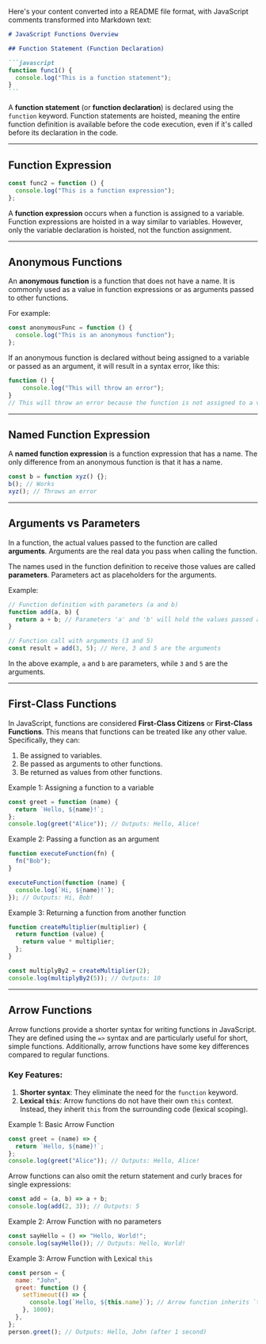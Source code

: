 Here's your content converted into a README file format, with JavaScript comments transformed into Markdown text:

````markdown
# JavaScript Functions Overview

## Function Statement (Function Declaration)

```javascript
function func1() {
  console.log("This is a function statement");
}
```
````

A **function statement** (or **function declaration**) is declared using the `function` keyword. Function statements are hoisted, meaning the entire function definition is available before the code execution, even if it's called before its declaration in the code.

---

## Function Expression

```javascript
const func2 = function () {
  console.log("This is a function expression");
};
```

A **function expression** occurs when a function is assigned to a variable. Function expressions are hoisted in a way similar to variables. However, only the variable declaration is hoisted, not the function assignment.

---

## Anonymous Functions

An **anonymous function** is a function that does not have a name. It is commonly used as a value in function expressions or as arguments passed to other functions.

For example:

```javascript
const anonymousFunc = function () {
  console.log("This is an anonymous function");
};
```

If an anonymous function is declared without being assigned to a variable or passed as an argument, it will result in a syntax error, like this:

```javascript
function () {
    console.log("This will throw an error");
}
// This will throw an error because the function is not assigned to a variable or used as an argument.
```

---

## Named Function Expression

A **named function expression** is a function expression that has a name. The only difference from an anonymous function is that it has a name.

```javascript
const b = function xyz() {};
b(); // Works
xyz(); // Throws an error
```

---

## Arguments vs Parameters

In a function, the actual values passed to the function are called **arguments**. Arguments are the real data you pass when calling the function.

The names used in the function definition to receive those values are called **parameters**. Parameters act as placeholders for the arguments.

Example:

```javascript
// Function definition with parameters (a and b)
function add(a, b) {
  return a + b; // Parameters 'a' and 'b' will hold the values passed as arguments
}

// Function call with arguments (3 and 5)
const result = add(3, 5); // Here, 3 and 5 are the arguments
```

In the above example, `a` and `b` are parameters, while `3` and `5` are the arguments.

---

## First-Class Functions

In JavaScript, functions are considered **First-Class Citizens** or **First-Class Functions**. This means that functions can be treated like any other value. Specifically, they can:

1. Be assigned to variables.
2. Be passed as arguments to other functions.
3. Be returned as values from other functions.

Example 1: Assigning a function to a variable

```javascript
const greet = function (name) {
  return `Hello, ${name}!`;
};
console.log(greet("Alice")); // Outputs: Hello, Alice!
```

Example 2: Passing a function as an argument

```javascript
function executeFunction(fn) {
  fn("Bob");
}

executeFunction(function (name) {
  console.log(`Hi, ${name}!`);
}); // Outputs: Hi, Bob!
```

Example 3: Returning a function from another function

```javascript
function createMultiplier(multiplier) {
  return function (value) {
    return value * multiplier;
  };
}

const multiplyBy2 = createMultiplier(2);
console.log(multiplyBy2(5)); // Outputs: 10
```

---

## Arrow Functions

Arrow functions provide a shorter syntax for writing functions in JavaScript. They are defined using the `=>` syntax and are particularly useful for short, simple functions. Additionally, arrow functions have some key differences compared to regular functions.

### Key Features:

1. **Shorter syntax**: They eliminate the need for the `function` keyword.
2. **Lexical `this`**: Arrow functions do not have their own `this` context. Instead, they inherit `this` from the surrounding code (lexical scoping).

Example 1: Basic Arrow Function

```javascript
const greet = (name) => {
  return `Hello, ${name}!`;
};
console.log(greet("Alice")); // Outputs: Hello, Alice!
```

Arrow functions can also omit the return statement and curly braces for single expressions:

```javascript
const add = (a, b) => a + b;
console.log(add(2, 3)); // Outputs: 5
```

Example 2: Arrow Function with no parameters

```javascript
const sayHello = () => "Hello, World!";
console.log(sayHello()); // Outputs: Hello, World!
```

Example 3: Arrow Function with Lexical `this`

```javascript
const person = {
  name: "John",
  greet: function () {
    setTimeout(() => {
      console.log(`Hello, ${this.name}`); // Arrow function inherits `this` from the person object
    }, 1000);
  },
};
person.greet(); // Outputs: Hello, John (after 1 second)
```
